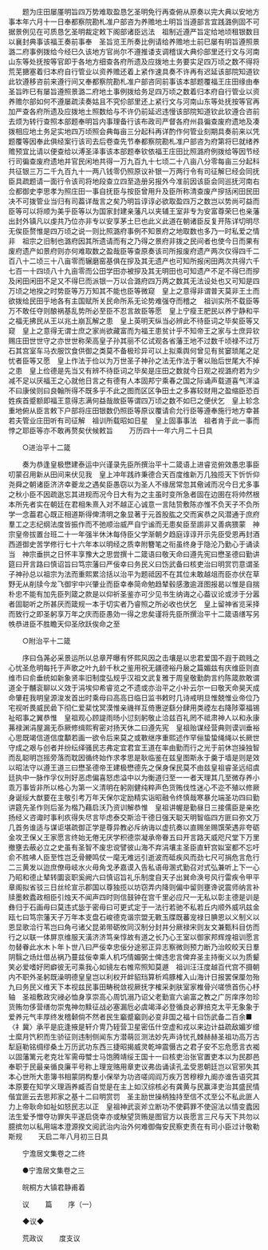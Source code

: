 <!-- { "loadSidebar": true } -->
　　题为庄田屡厪明旨四万势难取盈恳乞圣明免行再查俯从原奏以完大典以安地方事本年六月十一日奉都察院勘札准户部咨为养赡地土明旨当遵部言宜践潞例固不可据景例见在可质恳乞圣明裁定敕下阁部诸臣远法　祖制近遵严旨定给地顷租银数目以襄封典事该福王奏前事奉　圣旨览王所奏比例请给养赡地土前巳屡有明旨遵照景潞二府事例拨给今经巳久该地方官尚尔不遵推诿支调稽误大典伱部里还行文与河南山东等处抚按等官即于各地方细查各府所遗及应拨地土务要实足四万顷之数不得将荒芜搪塞着归本府自行管业以资养赡还着上紧作速具奏不许再有迟延该部院知道钦此钦遵移咨前来遵行间又奉都察院勘札准户部咨同前事该本部题覆福王庄田缘由奉　圣旨昨巳有屡旨遵照景潞二府地土事例拨给务足四万顷之数着归本府自行管业以资养赡尔部如何不遵屡疏渎奏姑且不究伱部里还上紧行文与河南山东等处抚按等官再加严查各府所遗及应拨地土照数给与不许仍前延迟违慢该部院知道钦此钦遵合咨前去烦为转行查照本部题奉明旨内事理备行该布政司严督各府州县徧查废府遗地及凑拨相应地土务足实地四万顷照会典每亩三分起科再详酌作何管业刻期具奏前来以凭题覆等因奉此俱经案行该司去后卷查先节奉都察院勘札准户部咨为府第将巳就绪养赡预宜比请以便查给以溥圣泽事该本部题奉钦依福王庄田比照潞府例拨给等因节经行司徧查废府遗地并官民闲地共得一万九百九十七顷二十八亩八分零每亩三分起科共征银三万二千九百九十一两八钱零仍照原议补银一万两行令有司征解巳经会同抚臣具疏题请一面行令该司将地段查立四至造册另报外今准前因该臣会同巡抚河南右佥都御史李思孝为照庄田一事自抚臣与按臣曾用升及臣所称清查废产摉括闲田民田决不可拨管业当归有司葢详哉言之矣乃明旨谆谆必欲取盈四万之数岂以势尚可益而臣等可以将顺为美乎臣等以为国家封建亲藩凡以夹辅王室非专为安富尊荣巳也亲藩出封外镇凡以虔共乃位亦非专以安享茅土巳也此义此道在朝诸臣反复开陈详切明尽无俟臣赘惟是四万顷之说一则比照潞府事例不知景府之地取数也多乃一时私爱之情非　祖宗之旧制也潞府因其所遗请而有之乃得之景府非拨之民间者也使今日而果有废府遗产如景府则亦何难取数之盈哉臣等查原奏该司所报废府遗产两次仅得四千二百八十二顷三十八亩零而辗磨窑基俱在摉及其无遗产也可知所报闲田两次共得六千七百一十四顷八十九亩零而公田学田亦被摉及其无明田也可知遗产不足不得巳而摉及闲田闲田不足又不得巳而派银一万以合潞府四万两之数其无法设处也又可知是四万顷之地揆之时势臣等万万知其不能也臣等微窥　皇上之意得非谓普天莫非王土而欲拨给民田乎地各有主国赋所关民命所系无论势难强夺而稽之　祖训实所不载臣等万不敢任夺则酿祸基乱势所必至臣不忍言故臣等愿　皇上宁瘦王肥民以养宁静和平之福无拂民从王以兆土崩瓦解之患　皇上英明天纵当必辨此不待臣词之毕矣臣等又窥　皇上之意得无谓士庶之家尚欲藏富而为福王患贫计乎不知帝王之家与士庶异钦赐庄田世世守之亦世世称荣高皇子孙其丽不亿试观各省藩王地不过数千顷禄不过万石其宫室车马衣服饮食供御之类莫不备极珍异可以上拟乘舆何曾见有贫窭琐尾之足忧者臣等又愿　皇上作法于俭以为万世圣子神孙之法无作法于奢以贻后世尾大不掉之患　皇上俭德是先当又有辨不待臣词之毕矣是庄田之数就今日观之视潞府若为少减不足以厌福王之心就他日言之有德有人本固邦宁乘春之国之际诵声载道喜气洋溢不曰康侯则曰良翰所得不既多乎不此之图而区区争田土之多寡较财用之盈缩臣恐百姓疾首蹙额即福王意得志满何益哉故臣等谓四万顷之数不如巳之便伏乞　皇上轸念重地俯从臣言敕下户部将庄田银数仍照臣等原议覆请俞允行臣等遵奉施行地方幸甚若夫管业庄田听有司征解　祖训所载昭如日星　皇上固事事法　祖者肯于此一事而悖之耶臣等亦不敢再赘矣伏候敕旨 
　　万历四十一年六月二十日具 

　　○进治平十二箴 

　　奏为恭逢皇极懋建泰运中兴谨录先臣所撰治平十二箴语上进睿览俯效愚忠事臣叨蒙召用新从田间来伏见我　皇上冲年践祚秉德合天百度维新万几独揽天下忻忻仰尧舜之朝诸臣济济幸夔龙之遇矣臣愚窃以为圣人不缘居常忽其儆诫而况今日尤多事之秋小臣不因疏逖忘其进规而况今日大有为之主虽时变所急者固在边圉在将帅然根本所先者实在朝廷在君相朱熹入对不越正心诚意一言陆贽敷陈亦惟不负天子不负所学一念葢君心既正相道斯得俾清明之象显著于元首股肱之交而寅恭之风潜通于庶府羣工之志纪纲法度皆振作而不弛顺治威严自宁谧而无患矣臣至謭非又善病猥蒙　神宗皇帝拔置台班二十一年强半休沐每侍臣父学渐朝夕趋庭谆谆开示先臣受恩再封酒西道御史苦学修行七十六年本以明经之质幸附簪笔之衔虽终身于隐沦乃勤心于诵读当　神宗垂拱之日怀丰享豫大之思尝撰十二箴语曰敬天命曰遵先宪曰懋圣德曰勤讲筵曰开言路曰慎诏旨曰笃宗藩曰严佞幸曰务民义曰饬武备曰核吏治曰明赏罚意谓圣子神孙总以祖宗为法而重熙累洽括以治平为题祗因不在其位未敢越俎而臣亦伏在草野无从削牍今龙飞御宇中兴肇业而臣幸奉简命勉趋辇毂感激逾涯图报曷以惟是自揣朴忠不能有加先臣列箴之款是以仰祈圣鉴亦可少见书生纳诲之心葢议论或涉于分嚣者固聪听之所甚厌而箴规一本于切实者乃睿照之所必收也伏乞　皇上留神省览采择而致行之即圣躬享万年之庆而臣愚効一得之忠矣谨将先臣所撰治平十二箴语缮写另帙恭进臣不胜瞻天仰圣欣跃俟命之至 

　　○附治平十二箴 

　　序曰刍荛必采景运所以总章芹曝有怀熙风因之击壤是以忠君爱国不遐于疏贱之心忧圣危明每托于声歌之叶九龄千秋之鉴用祝无疆德裕丹扆之篇媚兹有庆维臣则直维市曰俞垂统如新象贤率旧制度弘规乎汉祖文武复雅于周皇敬勤韵言约陈箴款敢谓道全于黼衮聊以义效于涓埃仰希睿览之不遗或亦治平之小补云尔一曰敬天命昊天成命肇荰我明皇源浚发首出时乘母曰高高日临日监书敕时几诗戒明旦惟兢惟业帝位乃宅视听畏威民碞下彻仁爱棐忱冥漠惟亲禨祥互倚惠逆繇分肆用类禋左右降陟覃福锡祉昭事之翼恭惟　皇祖观心顾諟雨旸小愆刻躬敬止洽兹百礼罔不祗肃神人以和永康茀禄渊涓屋漏无忝厥修缉熙宥密对扬天休二曰遵先宪　皇祖贻谋经营典则谟训垂裕心思既竭信道信度顜若画一欲令后来莫之或斁继序重熙述作罕俪蛰蛰绳绳以长厥世守成之艰与创者并纷纭绎骚民志弗定宜君宜王道在率由勤而行之光于前休岂操独智而乱聪明岂摇旁落而耽因循终始作求孝思是耿临鉴在兹皇图斯永于羹于墙是则是效以昭法守以遵王道三曰懋圣德帝王建极懋德先之保身保民莫不由兹皇祖睿圣远绍虞廷执中一脉作孚仪刑好恶虑偏喜怒虑溢中以为衡道归至一一者天理其几至微存养小乖万事皆非所以格心为第一义清明在躬刚健纯粹声色货贿伐性迷心不迩不殖以修厥身诞绥大猷要在主敬引考万年天保尔定励精实诣昭融令终慎哉寒暴允端圣功四曰勤讲筵先圣作则后圣为楷乃藉启沃乃资训解恭惟　皇祖讲幄是勤昼日三接儒臣是亲扢扬经义咨诹时事利疚得失尽言毕虑泰交斯洽干德日强天聪天明智临四方匪曰弥文万几首务谁适与谋讵堪疏御正学是尊异教必斥纳诲以虚抗奏以直赐坐赐馔荣遇非夸砺金攻玊保乂王家愿言终始无倦无厌学积德崇凝承帝眷五曰开言路天威咫尺堂下万里撤壅去蔽必立之史虽有圣智不废忠谠譬彼山海不弃涓壤主圣臣直轩宫姒室都不忘吁俞不胜咈人臣至性岂乏骨鲠鸣仗一麾无难远引逝波而砥疾风而劲七尺可捐危言危行二三黄发以迨庶僚毋岐水火毋角戈矛嘉谟入告私语毋溷式勤召对式弘兼听上下一心乃昭和德止辇转圜衮职奚阙六曰慎诏旨礼乐制度自天子出巽命涣号风行雷疾令甲平章阁拟省驳三日丝纶宣示郡国以尊独揽以坊窃弄内降则偏中留则壅谗说震师纳言补牍墨敕蠹政相臣引烛天不闻声四时则信鼓钟在宫千里必应尺一无私以彰主德是训是彝归于石画毋曰莫违式毖于密毋曰可更式定于一法行若驰不私若丘内顺外威巩兹金瓯七曰笃宗藩天子万年本支盘石峻德克谐宗盟无斁玉牒既蕃宠禄日腆恩以义制义以恩显歌洽行苇岂曰角弓诸父昆弟带砺攸同汉制分封并分厥禄宋则友文兼甄科目仿而行之以联一体屏京维服天潢济济笃亲惇故有道之长乃心王室以御家邦辉煌祖训愿言勿替眷此水木卜年卜世八曰严佞幸忠佞分途邪正异志察微则预力断乃治皎皎天日羣阴翳之炀灶借丛祸乃蔓兹佞幸乘人机巧情媚弼士俾违忠言俾弃圣主持衡义以为质颦笑必爱嗜好罔癖彼无可乘我心如镜左右帷帟照知莫遯　祖训汪汪度越百代宫不摄朝内不职外圣躬既澡明德皇皇岂以利权开衅貂珰算析鸡豚榷入山海计日报罢保厘勿殆九曰务民义维天下本视兹民事田畴税敛视厥抚字榷采剥肤室家椎骨兴嗟愤首伤心杼轴　圣祖敷政灾祲必恤身享崇高心周饥溺乃诏父老勤宣六谕富之教之广厉庠序勿珍货贿勿侈营缮勿崇鬼神勿黩征战必塞漏卮必虞竭泽必登循良必罪掊克太平无象象于爱养元气丰厚终发稽颡倘不然者民生竆蹙竆则必变非国之福十曰饬武备二百余■〈礻冀〉承平是庇逢掖是轩介冑乃轾营卫星密伍什空虚和戎以来边计益疏敌媚岁缯士縻月饩积而生骄征则违制侧闻东方潜萌叵测法妙先声诗忧孔棘赫赫圣祖功高万古犁庭勒铭绸缪桑土万历武功东西三捷昭揭威灵乾坤震慑古之君子安不忘危愿言衣袽以固藩篱元老克壮军需毋蠈士马饱腾靖绥王国十一曰核吏治张官置吏本以为民郡邑奉职于民最亲循良廉平号称上理宠赂用章吏议弗齿诵读孔孟受恩朝廷岂以官邪失其本心世所大患簿书相蒙阴构羣小保举为功咨嗟闾阎万疾万苦穆穆九阍亦谁告语究其本原要在知学义理涵养臧否自觉是在主上如汉综核必有龚黄与民赢泽吏治其盛民情偕宜匪云去思邦家之基十二曰明赏罚　圣主励世操柄独持至信不忒至公不私此匪人力上帝耿命如祉如怒民志以正　皇祖神武衮斧立断功不使羁罪不使逭法以情变蠹因法生爱予憎夺功罪失平遂启侥幸亦或觖望货贿是图官方以丧愿言三尺与天下共勿以臆摈勿以私用端本澄源揆文阅武治内治外何难御侮安民察吏责在有司小臣过计敬勒斯规 
　　天启二年八月初三日具 

　　宁澹居文集卷之二终 

　　●宁澹居文集卷之三 

　　皖桐方大镇君静甫着 

　　议 
　　篇 
　　序（一） 

　　◆议◆ 

　　荒政议 
　　度支议 

